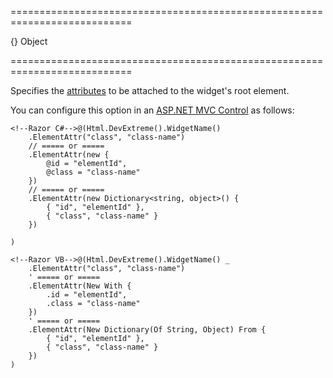 ===========================================================================
<!--default-->{}<!--/default-->
<!--type-->Object<!--/type-->
===========================================================================

<!--shortDescription-->
Specifies the [attributes](http://www.w3schools.com/tags/ref_attributes.asp) to be attached to the widget's root element.
<!--/shortDescription-->

<!--fullDescription-->
You can configure this option in an [ASP.NET MVC Control](/Documentation/Guide/ASP.NET_MVC_Controls/Fundamentals/) as follows:

    <!--Razor C#-->@(Html.DevExtreme().WidgetName()
        .ElementAttr("class", "class-name")
        // ===== or =====
        .ElementAttr(new {
            @id = "elementId",
            @class = "class-name"
        })
        // ===== or =====
        .ElementAttr(new Dictionary<string, object>() {
            { "id", "elementId" },
            { "class", "class-name" }
        })
        
    )

    <!--Razor VB-->@(Html.DevExtreme().WidgetName() _
        .ElementAttr("class", "class-name")
        ' ===== or =====
        .ElementAttr(New With {
            .id = "elementId",
            .class = "class-name"
        })
        ' ===== or =====
        .ElementAttr(New Dictionary(Of String, Object) From {
            { "id", "elementId" },
            { "class", "class-name" }
        })
    )
<!--/fullDescription-->